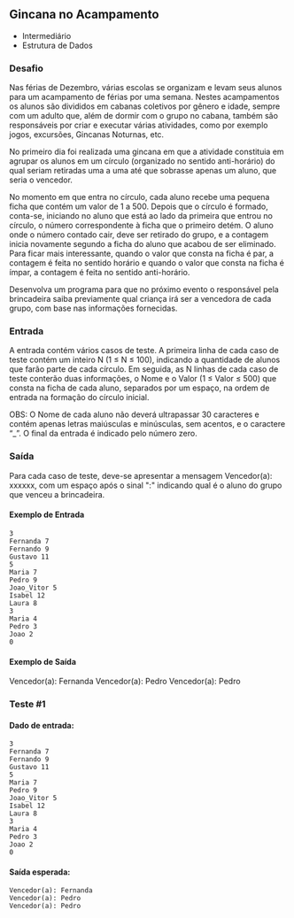 ## Gincana no Acampamento
* Intermediário
* Estrutura de Dados

### Desafio
Nas férias de Dezembro, várias escolas se organizam e levam seus alunos para um acampamento de férias por uma semana. Nestes acampamentos os alunos são divididos em cabanas coletivos por gênero e idade, sempre com um adulto que, além de dormir com o grupo no cabana, também são responsáveis por criar e executar várias atividades, como por exemplo jogos, excursões, Gincanas Noturnas, etc.

No primeiro dia foi realizada uma gincana em que a atividade constituia em agrupar os alunos em um círculo (organizado no sentido anti-horário) do qual seriam retiradas uma a uma até que sobrasse apenas um aluno, que seria o vencedor.

No momento em que entra no círculo, cada aluno recebe uma pequena ficha que contém um valor de 1 a 500. Depois que o círculo é formado, conta-se, iniciando no aluno que está ao lado da primeira que entrou no círculo, o número correspondente à ficha que o primeiro detém. O aluno onde o número contado cair, deve ser retirado do grupo, e a contagem inicia novamente segundo a ficha do aluno que acabou de ser eliminado. Para ficar mais interessante, quando o valor que consta na ficha é par, a contagem é feita no sentido horário e quando o valor que consta na ficha é ímpar, a contagem é feita no sentido anti-horário.

Desenvolva um programa para que no próximo evento o responsável pela brincadeira saiba previamente qual criança irá ser a vencedora de cada grupo, com base nas informações fornecidas.

### Entrada
A entrada contém vários casos de teste. A primeira linha de cada caso de teste contém um inteiro N (1 ≤ N ≤ 100), indicando a quantidade de alunos que farão parte de cada círculo. Em seguida, as N linhas de cada caso de teste conterão duas informações, o Nome e o Valor (1 ≤ Valor ≤ 500) que consta na ficha de cada aluno, separados por um espaço, na ordem de entrada na formação do círculo inicial.

OBS: O Nome de cada aluno não deverá ultrapassar 30 caracteres e contém apenas letras maiúsculas e minúsculas, sem acentos, e o caractere “_”. O final da entrada é indicado pelo número zero.

### Saída
Para cada caso de teste, deve-se apresentar a mensagem Vencedor(a): xxxxxx, com um espaço após o sinal ":" indicando qual é o aluno do grupo que venceu a brincadeira.

#### Exemplo de Entrada	
~~~~
3
Fernanda 7
Fernando 9
Gustavo 11
5
Maria 7
Pedro 9
Joao_Vitor 5
Isabel 12
Laura 8
3
Maria 4
Pedro 3
Joao 2
0
~~~~
#### Exemplo de Saída
Vencedor(a): Fernanda
Vencedor(a): Pedro
Vencedor(a): Pedro

### Teste #1

#### Dado de entrada:
~~~~
3
Fernanda 7
Fernando 9
Gustavo 11
5
Maria 7
Pedro 9
Joao_Vitor 5
Isabel 12
Laura 8
3
Maria 4
Pedro 3
Joao 2
0
~~~~
#### Saída esperada:
~~~~
Vencedor(a): Fernanda
Vencedor(a): Pedro
Vencedor(a): Pedro
~~~~

